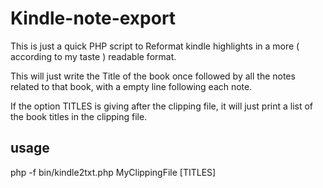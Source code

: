 # Kindle-note-export

This is just a quick PHP script to Reformat kindle highlights in a more 
( according to my taste ) readable format.

This will just write the Title of the book once followed by all the 
notes related to that book, with a empty line following each note. 
  
If the option TITLES is giving after the clipping file, it will just print
a list of the book titles in the clipping file.

## usage

php -f bin/kindle2txt.php MyClippingFile [TITLES]
